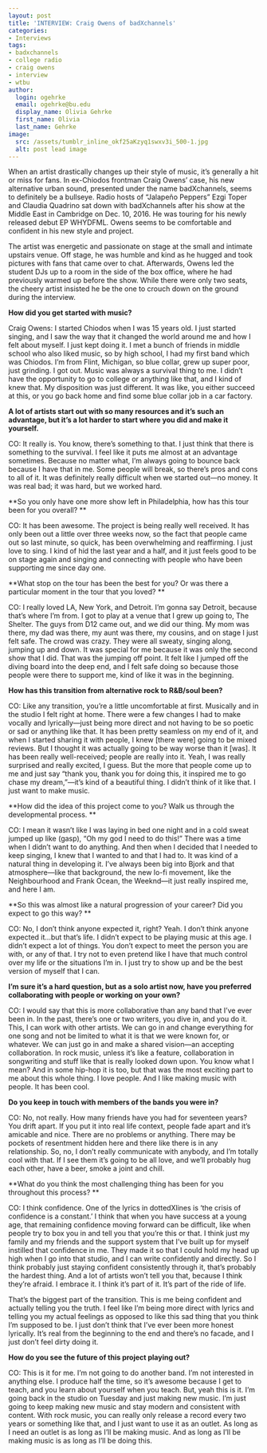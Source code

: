 ```yaml
---
layout: post
title: 'INTERVIEW: Craig Owens of badXchannels'
categories:
- Interviews
tags:
- badxchannels
- college radio
- craig owens
- interview
- wtbu
author:
  login: ogehrke
  email: ogehrke@bu.edu
  display_name: Olivia Gehrke
  first_name: Olivia
  last_name: Gehrke
image:
  src: /assets/tumblr_inline_okf25aKzyq1swxv3i_500-1.jpg
  alt: post lead image
---
```


When an artist drastically changes up their style of music, it’s generally a hit or miss for fans. In ex-Chiodos frontman Craig Owens’ case, his new alternative urban sound, presented under the name badXchannels, seems to definitely be a bullseye. Radio hosts of “Jalapeño Peppers” Ezgi Toper and Claudia Quadrino sat down with badXchannels after his show at the Middle East in Cambridge on Dec. 10, 2016. He was touring for his newly released debut EP WHYDFML. Owens seems to be comfortable and confident in his new style and project.

The artist was energetic and passionate on stage at the small and intimate upstairs venue. Off stage, he was humble and kind as he hugged and took pictures with fans that came over to chat. Afterwards, Owens led the student DJs up to a room in the side of the box office, where he had previously warmed up before the show. While there were only two seats, the cheery artist insisted he be the one to crouch down on the ground during the interview.

**How did you get started with music?**

Craig Owens: I started Chiodos when I was 15 years old. I just started singing, and I saw the way that it changed the world around me and how I felt about myself. I just kept doing it. I met a bunch of friends in middle school who also liked music, so by high school, I had my first band which was Chiodos. I’m from Flint, Michigan, so blue collar, grew up super poor, just grinding. I got out. Music was always a survival thing to me. I didn’t have the opportunity to go to college or anything like that, and I kind of knew that. My disposition was just different. It was like, you either succeed at this, or you go back home and find some blue collar job in a car factory.

**A lot of artists start out with so many resources and it’s such an advantage, but it’s a lot harder to start where you did and make it yourself.**

CO: It really is. You know, there’s something to that. I just think that there is something to the survival. I feel like it puts me almost at an advantage sometimes. Because no matter what, I’m always going to bounce back because I have that in me. Some people will break, so there’s pros and cons to all of it. It was definitely really difficult when we started out—no money. It was real bad; it was hard, but we worked hard.

**So you only have one more show left in Philadelphia, how has this tour been for you overall? **

CO: It has been awesome. The project is being really well received. It has only been out a little over three weeks now, so the fact that people came out so last minute, so quick, has been overwhelming and reaffirming. I just love to sing. I kind of hid the last year and a half, and it just feels good to be on stage again and singing and connecting with people who have been supporting me since day one.

**What stop on the tour has been the best for you? Or was there a particular moment in the tour that you loved? **

CO: I really loved LA, New York, and Detroit. I’m gonna say Detroit, because that’s where I’m from. I got to play at a venue that I grew up going to, The Shelter. The guys from D12 came out, and we did our thing. My mom was there, my dad was there, my aunt was there, my cousins, and on stage I just felt safe. The crowd was crazy. They were all sweaty, singing along, jumping up and down. It was special for me because it was only the second show that I did. That was the jumping off point. It felt like I jumped off the diving board into the deep end, and I felt safe doing so because those people were there to support me, kind of like it was in the beginning.

**How has this transition from alternative rock to R&B/soul been?**

CO: Like any transition, you’re a little uncomfortable at first. Musically and in the studio I felt right at home. There were a few changes I had to make vocally and lyrically—just being more direct and not having to be so poetic or sad or anything like that. It has been pretty seamless on my end of it, and when I started sharing it with people, I knew \[there were\] going to be mixed reviews. But I thought it was actually going to be way worse than it \[was\]. It has been really well-received; people are really into it. Yeah, I was really surprised and really excited, I guess. But the more that people come up to me and just say “thank you, thank you for doing this, it inspired me to go chase my dream,”—it’s kind of a beautiful thing. I didn’t think of it like that. I just want to make music.

**How did the idea of this project come to you? Walk us through the developmental process. **

CO: I mean it wasn’t like I was laying in bed one night and in a cold sweat jumped up like (gasp), “Oh my god I need to do this!” There was a time when I didn’t want to do anything. And then when I decided that I needed to keep singing, I knew that I wanted to and that I had to. It was kind of a natural thing in developing it. I’ve always been big into Bjork and that atmosphere—like that background, the new lo-fi movement, like the Neighbourhood and Frank Ocean, the Weeknd—it just really inspired me, and here I am.

**So this was almost like a natural progression of your career? Did you expect to go this way? **

CO: No, I don’t think anyone expected it, right? Yeah. I don’t think anyone expected it…but that’s life. I didn’t expect to be playing music at this age. I didn’t expect a lot of things. You don’t expect to meet the person you are with, or any of that. I try not to even pretend like I have that much control over my life or the situations I’m in. I just try to show up and be the best version of myself that I can.

**I’m sure it’s a hard question, but as a solo artist now, have you preferred collaborating with people or working on your own?**

CO: I would say that this is more collaborative than any band that I’ve ever been in. In the past, there’s one or two writers, you dive in, and you do it. This, I can work with other artists. We can go in and change everything for one song and not be limited to what it is that we were known for, or whatever. We can just go in and make a shared vision—an accepting collaboration. In rock music, unless it’s like a feature, collaboration in songwriting and stuff like that is really looked down upon. You know what I mean? And in some hip-hop it is too, but that was the most exciting part to me about this whole thing. I love people. And I like making music with people. It has been cool.

**Do you keep in touch with members of the bands you were in?**

CO: No, not really. How many friends have you had for seventeen years? You drift apart. If you put it into real life context, people fade apart and it’s amicable and nice. There are no problems or anything. There may be pockets of resentment hidden here and there like there is in any relationship. So, no, I don’t really communicate with anybody, and I’m totally cool with that. If I see them it’s going to be all love, and we’ll probably hug each other, have a beer, smoke a joint and chill.

**What do you think the most challenging thing has been for you throughout this process? **

CO: I think confidence. One of the lyrics in dottedXlines is ‘the crisis of confidence is a constant.’ I think that when you have success at a young age, that remaining confidence moving forward can be difficult, like when people try to box you in and tell you that you’re this or that. I think just my family and my friends and the support system that I’ve built up for myself instilled that confidence in me. They made it so that I could hold my head up high when I go into that studio, and I can write confidently and directly. So I think probably just staying confident consistently through it, that’s probably the hardest thing. And a lot of artists won’t tell you that, because I think they’re afraid. I embrace it. I think it’s part of it. It’s part of the ride of life.

That’s the biggest part of the transition. This is me being confident and actually telling you the truth. I feel like I’m being more direct with lyrics and telling you my actual feelings as opposed to like this sad thing that you think I’m supposed to be. I just don’t think that I’ve ever been more honest lyrically. It’s real from the beginning to the end and there’s no facade, and I just don’t feel dirty doing it.

**How do you see the future of this project playing out?**

CO: This is it for me. I’m not going to do another band. I’m not interested in anything else. I produce half the time, so it’s awesome because I get to teach, and you learn about yourself when you teach. But, yeah this is it. I’m going back in the studio on Tuesday and just making new music. I’m just going to keep making new music and stay modern and consistent with content. With rock music, you can really only release a record every two years or something like that, and I just want to use it as an outlet. As long as I need an outlet is as long as I’ll be making music. And as long as I’ll be making music is as long as I’ll be doing this.